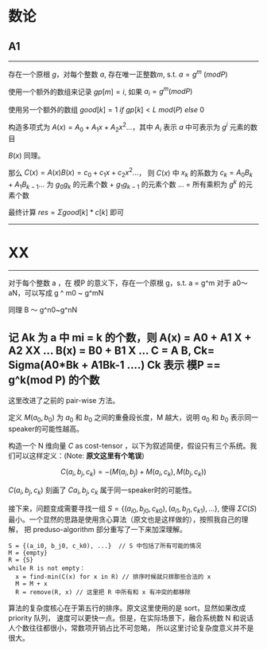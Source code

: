 # 数论

## A1



---

存在一个原根 $g$，对每个整数 $a$, 存在唯一正整数$m$, s.t. $a = g^m \ (mod P)$

使用一个额外的数组来记录 $gp[m]=i$, 如果 $a_i = g^m (mod P)$

使用另一个额外的数组 $good[k]=1 \ if \  gp[k]<L \ mod(P) \ else \ 0$

构造多项式为 $A(x) = A_0 + A_{1}x + A_{2}x^2 ...$，其中 
$A_i$ 表示 $a$ 中可表示为 $g^i$ 元素的数目

$B(x)$ 同理。

那么 $C(x) = A(x) B(x) = c_0 + c_{1}x + c_{2}x^2 ...$，
则 $C(x)$ 中 $x_k$ 的系数为 
$c_k = A_0 B_k + A_1 B_{k-1} ...$ 为 $g_0 g_k$ 的元素个数 + $g_1 g_{k-1}$ 的元素个数 ... = 
所有乘积为 $g^k$ 的元素个数

最终计算 $res = \Sigma good[k]*c[k]$ 即可


---
# XX
--- 
对于每个整数 a ，在 模P 的意义下，存在一个原根 g，s.t. a = g^m
对于 a0～aN，可以写成 g ^ m0 ~ g^mN

同理 B ～ g^n0~g^nN

记 Ak 为 a 中 mi = k 的个数，则
A(x) = A0 + A1 X + A2 XX ...
B(x) = B0 + B1 X ...
C = A B, Ck= Sigma(A0*Bk + A1Bk-1 ....)
Ck 表示 模P == g^k(mod P) 的个数
---


这里改进了之前的 pair-wise 方法。

定义 $M(a_0, b_0)$ 为 $a_0$ 和 $b_0$ 之间的重叠段长度，M 越大，说明 $a_0$ 和 $b_0$ 表示同一speaker的可能性越高。

构造一个 N 维向量 $C$ as cost-tensor ，以下为叙述简便，假设只有三个系统。我们可以这样定义：(Note: **原文这里有个笔误**)

$$C(a_i, b_j, c_k) = -(M(a_i, b_j)+M(a_i, c_k), M(b_j, c_k))$$
  
$C(a_i, b_j, c_k)$ 刻画了 $Ca_i, b_j, c_k$ 属于同一speaker时的可能性。

接下来，问题变成需要寻找一组 $S = \{(a_{i0}, b_{j0}, c_{k0}), (a_{i1}, b_{j1}, c_{k1}), ...\}$, 
使得 $\Sigma C(S)$ 最小。一个显然的思路是使用贪心算法（原文也是这样做的），按照我自己的理解，
把 preduso-algorithm 部分重写了一下来加深理解。

```text
S = {(a_i0, b_j0, c_k0), ...}  // S 中包括了所有可能的情况
M = {empty}
R = {S}
while R is not empty：
  x = find-min(C(x) for x in R) // 排序时候就只排那些合法的 x
  M = M + x  
  R = remove(R, x) // 这里把 R 中所有和 x 有冲突的都移除    
```
算法的复杂度核心在于第五行的排序。原文这里使用的是 sort，显然如果改成 priority 队列，
速度可以更快一点。但是，在实际场景下，融合系统数 N 和说话人个数往往都很小，常数项开销占比不可忽略，
所以这里讨论复杂度意义并不是很大。
